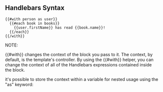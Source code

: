 ##  Handlebars Syntax


```
{{#with person as user}}
  {{#each book in books}}
    {{user.firstName}} has read {{book.name}}!
  {{/each}}
{{/with}}

```
NOTE:

 {{#with}} changes the context of the block you pass to it. The context, by default, is the template's controller. By using the {{#with}} helper, you can change the context of all of the Handlebars expressions contained inside the block.

it's possible to store the context within a variable for nested usage using the "as" keyword:
